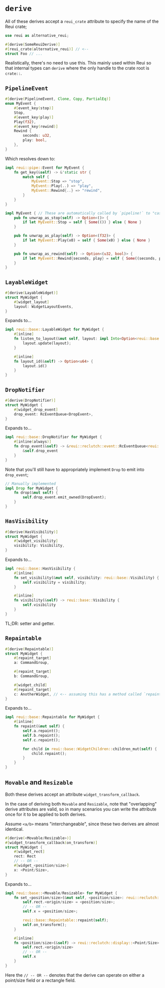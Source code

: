 # `derive`

All of these derives accept a `reui_crate` attribute to specify the name of the Reui crate;

```rust
use reui as alternative_reui;

#[derive(SomeReuiDerive)]
#[reui_crate(alternative_reui)] // <--
struct Foo // ...
```

Realistically, there's no need to use this. This mainly used within Reui so that internal types can `derive` where the only handle to the crate root is `crate::`.

## `PipelineEvent`

```rust
#[derive(PipelineEvent, Clone, Copy, PartialEq)]
enum MyEvent {
    #[event_key(stop)]
    Stop,
    #[event_key(play)]
    Play(f32),
    #[event_key(rewind)]
    Rewind {
        seconds: u32,
        play: bool,
    },
}
```

Which resolves down to:
```rust
impl reui::pipe::Event for MyEvent {
    fn get_key(&self) -> &'static str {
        match self {
            MyEvent::Stop => "stop",
            MyEvent::Play(..) => "play",
            MyEvent::Rewind{..} => "rewind",
        }
    }
}

impl MyEvent { // These are automatically called by `pipeline!` to "cast" the event.
    pub fn unwrap_as_stop(self) -> Option<()> {
        if let MyEvent::Stop = self { Some(()) } else { None }
    }

    pub fn unwrap_as_play(self) -> Option<(f32)> {
        if let MyEvent::Play(x0) = self { Some(x0) } else { None }
    }

    pub fn unwrap_as_rewind(self) -> Option<(u32, bool)> {
        if let MyEvent::Rewind{seconds, play} = self { Some((seconds, play)) } else { None }
    }
}
```

## `LayableWidget`

```rust
#[derive(LayableWidget)]
struct MyWidget {
    #[widget_layout]
    layout: WidgetLayoutEvents,
}
```

Expands to...

```rust
impl reui::base::LayableWidget for MyWidget {
    #[inline]
    fn listen_to_layout(&mut self, layout: impl Into<Option<reui::base::WidgetLayoutEventsInner>>) {
        layout.update(layout);
    }

    #[inline]
    fn layout_id(&self) -> Option<u64> {
        layout.id()
    }
}
```

## `DropNotifier`

```rust
#[derive(DropNotifier)]
struct MyWidget {
    #[widget_drop_event]
    drop_event: RcEventQueue<DropEvent>,
}
```

Expands to...

```rust
impl reui::base::DropNotifier for MyWidget {
    #[inline(always)]
    fn drop_event(&self) -> &reui::reclutch::event::RcEventQueue<reui::base::DropEvent> {
        &self.drop_event
    }
}
```

Note that you'll still have to appropriately implement `Drop` to emit into `drop_event`;

```rust
// Manually implemented
impl Drop for MyWidget {
    fn drop(&mut self) {
        self.drop_event.emit_owned(DropEvent);
    }
}
```

## `HasVisibility`

```rust
#[derive(HasVisibility)]
struct MyWidget {
    #[widget_visibility]
    visibility: Visibility,
}
```

Expands to...

```rust
impl reui::base::HasVisibility {
    #[inline]
    fn set_visibility(&mut self, visibility: reui::base::Visibility) {
        self.visibility = visibility;
    }

    #[inline]
    fn visibility(&self) -> reui::base::Visibility {
        self.visibility
    }
}
```

TL;DR: setter and getter.

## `Repaintable`

```rust
#[derive(Repaintable)]
struct MyWidget {
    #[repaint_target]
    a: CommandGroup,

    #[repaint_target]
    b: CommandGroup,

    #[widget_child]
    #[repaint_target]
    c: AnotherWidget, // <-- assuming this has a method called `repaint`.
}
```

Expands to...

```rust
impl reui::base::Repaintable for MyWidget {
    #[inline]
    fn repaint(&mut self) {
        self.a.repaint();
        self.b.repaint();
        self.c.repaint();

        for child in reui::base::WidgetChildren::children_mut(self) {
            child.repaint();
        }
    }
}
```

## `Movable` and `Resizable`

Both these derives accept an attribute `widget_transform_callback`.

In the case of deriving both `Movable` and `Resizable`, note that "overlapping" derive attributes are valid, so in many scenarios you can write the attribute once for it to be applied to both derives.

Assume `<a/b>` means "interchangeable", since these two derives are almost identical.

```rust
#[derive(<Movable/Resizable>)]
#[widget_transform_callback(on_transform)]
struct MyWidget {
    #[widget_rect]
    rect: Rect
    // -- OR --
    #[widget_<position/size>]
    x: <Point/Size>,
}
```

Expands to...

```rust
impl reui::base::<Movable/Resizable> for MyWidget {
    fn set_<position/size>(&mut self, <position/size>: reui::reclutch::display::<Point/Size>) {
        self.rect.<origin/size> = <position/size>;
        // -- OR --
        self.x = <position/size>;

        reui::base::Repaintable::repaint(self);
        self.on_transform();
    }

    #[inline]
    fn <position/size>(&self) -> reui::reclutch::display::<Point/Size> {
        self.rect.<origin/size>
        // -- OR --
        self.x
    }
}
```

Here the `// -- OR --` denotes that the derive can operate on either a point/size field or a rectangle field.
